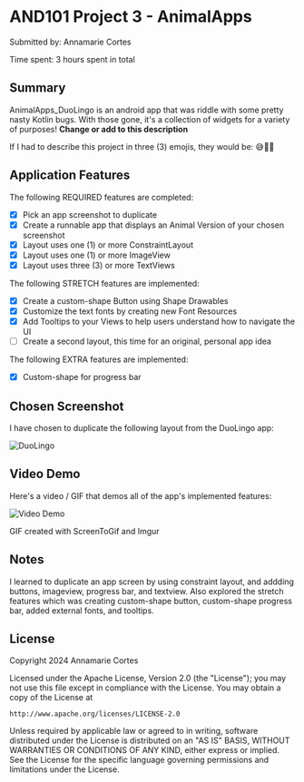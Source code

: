 # AND101 Project 3 - AnimalApps

Submitted by: Annamarie Cortes

Time spent: 3 hours spent in total

## Summary

AnimalApps_DuoLingo is an android app that was riddle with some pretty nasty Kotlin bugs.  With those gone, it's a collection of widgets for a variety of purposes!  **Change or add to this description**

If I had to describe this project in three (3) emojis, they would be:  😅🤔🌟
## Application Features

The following REQUIRED features are completed:

- [x] Pick an app screenshot to duplicate
- [x] Create a runnable app that displays an Animal Version of your chosen screenshot
- [x] Layout uses one (1) or more ConstraintLayout
- [x] Layout uses one (1) or more ImageView
- [x] Layout uses three (3) or more TextViews

The following STRETCH features are implemented:

- [x] Create a custom-shape Button using Shape Drawables
- [x] Customize the text fonts by creating new Font Resources
- [x] Add Tooltips to your Views to help users understand how to navigate the UI
- [ ] Create a second layout, this time for an original, personal app idea

The following EXTRA features are implemented:

- [x] Custom-shape for progress bar

## Chosen Screenshot

I have chosen to duplicate the following layout from the DuoLingo app:

<img src='https://cdn.designvault.io/media/20221221164246/742ae968.jpg' title='DuoLingo' width='' alt='DuoLingo' />

## Video Demo

Here's a video / GIF that demos all of the app's implemented features:

<img src='https://i.imgur.com/Y5aXFy1.gif' title='Video Demo' width='' alt='Video Demo' />

GIF created with ScreenToGif and Imgur


## Notes

I learned to duplicate an app screen by using constraint layout, and addding buttons, imageview, progress bar, and textview. Also explored the stretch features which was creating custom-shape button, custom-shape progress bar, added external fonts, and tooltips.

## License

Copyright 2024 Annamarie Cortes

Licensed under the Apache License, Version 2.0 (the "License");
you may not use this file except in compliance with the License.
You may obtain a copy of the License at

    http://www.apache.org/licenses/LICENSE-2.0

Unless required by applicable law or agreed to in writing, software
distributed under the License is distributed on an "AS IS" BASIS,
WITHOUT WARRANTIES OR CONDITIONS OF ANY KIND, either express or implied.
See the License for the specific language governing permissions and
limitations under the License.
